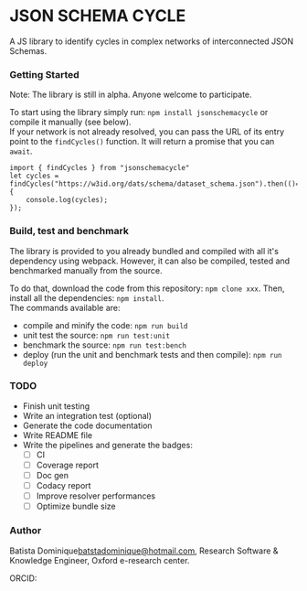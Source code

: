 # JSON SCHEMA CYCLE
A JS library to identify cycles in complex networks of interconnected JSON Schemas.


### Getting Started
Note: The library is still in alpha. Anyone welcome to participate.

To start using the library simply run: ``npm install jsonschemacycle`` or compile it manually (see below).  
If your network is not already resolved, you can pass the URL of its entry point to the ``findCycles()``
function. It will return a promise that you can ``await``.
```
import { findCycles } from "jsonschemacycle"
let cycles = findCycles("https://w3id.org/dats/schema/dataset_schema.json").then(()=>{
    console.log(cycles);
});
```

### Build, test and benchmark
The library is provided to you already bundled and compiled with all it's dependency
using webpack. However, it can also be compiled, tested and benchmarked manually from the source.

To do that, download the code from this repository: ``npm clone xxx``. Then, install all the dependencies: ``npm install``.  
The commands available are:
- compile and minify the code: ``npm run build``
- unit test the source: ``npm run test:unit``
- benchmark the source: ``npm run test:bench``
- deploy (run the unit and benchmark tests and then compile): ``npm run deploy``

### TODO 

- Finish unit testing
- Write an integration test (optional)
- Generate the code documentation
- Write README file
- Write the pipelines and generate the badges:
    - [ ] CI
    - [ ] Coverage report
    - [ ] Doc gen
    - [ ] Codacy report
    - [ ] Improve resolver performances
    - [ ] Optimize bundle size

### Author
Batista Dominique<batstadominique@hotmail.com>, Research Software & Knowledge Engineer, 
Oxford e-research center.

ORCID: 
